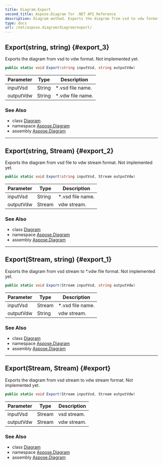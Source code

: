 ```yaml
---
title: Diagram.Export
second_title: Aspose.Diagram for .NET API Reference
description: Diagram method. Exports the diagram from vsd to vdw format. Not implemented yet
type: docs
url: /net/aspose.diagram/diagram/export/
---
```

## Export(string, string) {#export_3}

Exports the diagram from vsd to vdw format. Not implemented yet.

```csharp
public static void Export(string inputVsd, string outputVdw)
```

| Parameter | Type | Description |
| --- | --- | --- |
| inputVsd | String | *.vsd file name. |
| outputVdw | String | *.vdw file name. |

### See Also

* class [Diagram](../)
* namespace [Aspose.Diagram](../../diagram/)
* assembly [Aspose.Diagram](../../../)

---

## Export(string, Stream) {#export_2}

Exports the diagram from vsd file to vdw stream format. Not implemented yet.

```csharp
public static void Export(string inputVsd, Stream outputVdw)
```

| Parameter | Type | Description |
| --- | --- | --- |
| inputVsd | String | *.vsd file name. |
| outputVdw | Stream | vdw stream. |

### See Also

* class [Diagram](../)
* namespace [Aspose.Diagram](../../diagram/)
* assembly [Aspose.Diagram](../../../)

---

## Export(Stream, string) {#export_1}

Exports the diagram from vsd stream to *.vdw file format. Not implemented yet.

```csharp
public static void Export(Stream inputVsd, string outputVdw)
```

| Parameter | Type | Description |
| --- | --- | --- |
| inputVsd | Stream | *.vsd file name. |
| outputVdw | String | vdw stream. |

### See Also

* class [Diagram](../)
* namespace [Aspose.Diagram](../../diagram/)
* assembly [Aspose.Diagram](../../../)

---

## Export(Stream, Stream) {#export}

Exports the diagram from vsd stream to vdw stream format. Not implemented yet.

```csharp
public static void Export(Stream inputVsd, Stream outputVdw)
```

| Parameter | Type | Description |
| --- | --- | --- |
| inputVsd | Stream | vsd stream. |
| outputVdw | Stream | vdw stream. |

### See Also

* class [Diagram](../)
* namespace [Aspose.Diagram](../../diagram/)
* assembly [Aspose.Diagram](../../../)


